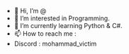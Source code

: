 - 👋 Hi, I’m @
- 👀 I’m interested in Programming.
- 🌱 I’m currently learning Python & C#.
- 📫 How to reach me :
-    Discord : mohammad_victim

<!---
Bionear/Bionear is a ✨ special ✨ repository because its `README.md` (this file) appears on your GitHub profile.
You can click the Preview link to take a look at your changes.
--->
